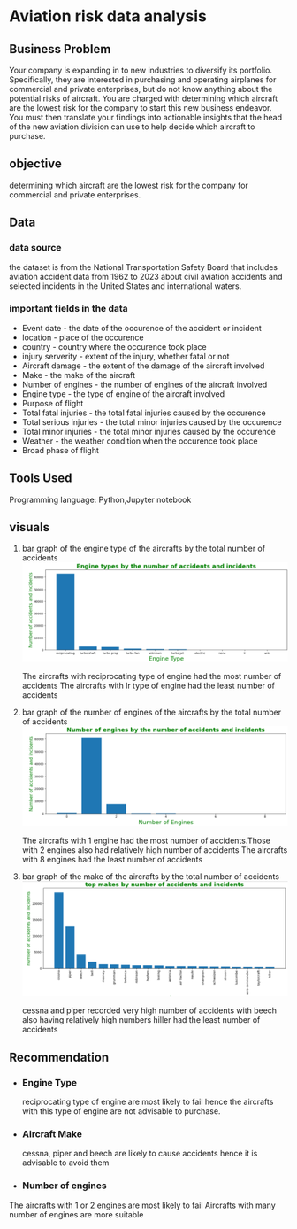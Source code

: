 # Aviation risk data analysis

## Business Problem
Your company is expanding in to new industries to diversify its portfolio. Specifically, they are interested in purchasing and operating airplanes for commercial and private enterprises, but do not know anything about the potential risks of aircraft. You are charged with determining which aircraft are the lowest risk for the company to start this new business endeavor. You must then translate your findings into actionable insights that the head of the new aviation division can use to help decide which aircraft to purchase.

## objective

determining which aircraft are the lowest risk for the company for commercial and private enterprises.


## Data
 
 ### data source
the dataset is from the National Transportation Safety Board that includes aviation accident data from 1962 to 2023 about civil aviation accidents and selected incidents in the United States and international waters.

 ### important fields in the data
- Event date - the date of the occurence of the accident or incident
- location - place of the occurence
- country - country where the occurence took place
- injury serverity - extent of the injury, whether fatal or not
- Aircraft damage - the extent of the damage of the aircraft involved
- Make - the make of the aircraft
- Number of engines - the number of engines of the aircraft involved
- Engine type - the type of engine of the aircraft involved
- Purpose of flight
- Total fatal injuries - the total fatal injuries caused by the occurence
- Total serious injuries - the total minor injuries caused by the occurence
- Total minor injuries - the total minor injuries caused by the occurence
- Weather - the weather condition when the occurence took place
- Broad phase of flight


## Tools Used

Programming language: Python,Jupyter notebook


## visuals
1. bar graph of the engine type of the aircrafts by the total number of accidents
 ![image alt](https://github.com/kibngetich/aviation-data-analysis/blob/6f32b88609c8285f484e48ad92427eedc37818e4/Screenshot%202025-03-27%20122336.png)

    The aircrafts with reciprocating type of engine had the most number of accidents
    The aircrafts with lr type of engine had the least number of accidents


2. bar graph of the number of engines of the aircrafts by the total number of accidents
 ![image alt](https://github.com/kibngetich/aviation-data-analysis/blob/150d4b0f7b98a2f9ea70b1bb2785fef3b459c5d0/Screenshot%202025-03-27%20122559.png)

    The aircrafts with 1 engine had the most number of accidents.Those with 2 engines also had relatively high number of accidents
    The aircrafts with 8 engines had the least number of accidents

 
3. bar graph of the make of the aircrafts by the total number of accidents
  ![image alt](https://github.com/kibngetich/aviation-data-analysis/blob/861371cada9e6a947682ad2b22022b2b6916de7c/Screenshot%202025-03-27%20122828.png)

    cessna and piper recorded very high number of accidents with beech also having relatively high numbers
    hiller had the least number of accidents


## Recommendation

- ### Engine Type
  reciprocating type of engine are most likely to fail hence the aircrafts with this type of engine are not advisable to purchase.
- ### Aircraft Make
   cessna, piper and beech are likely to cause accidents hence it is advisable to avoid them
- ### Number of engines
 The aircrafts with 1 or 2 engines are most likely to fail 
 Aircrafts with many number of engines are more suitable


  



